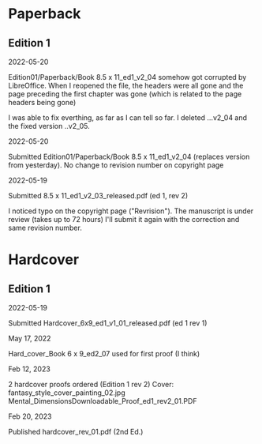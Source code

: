 
# Paperback

## Edition 1

2022-05-20

Edition01/Paperback/Book  8.5 x 11_ed1_v2_04 somehow got corrupted by
LibreOffice. When I reopened the file, the headers were all gone and
the page preceding the first chapter was gone (which is related to the
page headers being gone)

I was able to fix everthing, as far as I can tell so far. I deleted
...v2_04 and the fixed version ..v2_05.


2022-05-20

Submitted Edition01/Paperback/Book  8.5 x 11_ed1_v2_04 (replaces
version from yesterday). No change to revision number on copyright page

2022-05-19

Submitted 8.5 x 11_ed1_v2_03_released.pdf (ed 1, rev 2)

I noticed typo on the copyright page ("Revrision"). The manuscript is
under review (takes up to 72 hours) I'll submit it again with the
correction and same revision number.

# Hardcover

## Edition 1

2022-05-19

Submitted Hardcover_6x9_ed1_v1_01_released.pdf (ed 1 rev 1)

May 17, 2022

Hard_cover_Book  6 x 9_ed2_07 used for first proof (I think)

Feb 12, 2023

2 hardcover proofs ordered (Edition 1 rev 2)
Cover: fantasy_style_cover_painting_02.jpg
Mental_DimensionsDownloadable_Proof_ed1_rev2_01.PDF

Feb 20, 2023

Published hardcover_rev_01.pdf (2nd Ed.)


